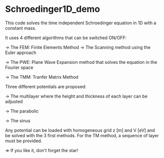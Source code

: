 # Schroedinger1D_demo
This code solves the time independent Schroedinger equation in 1D with a constant mass.

It uses 4 different algorithms that can be switched ON/OFF:

-> The FEM: Finite Elements Method
-> The Scanning method using the Euler approach

-> The PWE: Plane Wave Expansion method that solves the equation in the Fourier space

-> The TMM: Tranfer Matrix Method

Three different potentials are proposed:

-> The multilayer where the height and thickness of each layer can be adjusted

-> The parabolic

-> The sinus

Any potential can be loaded with homogeneous grid z [m] and V [eV] and be solved with the 3 first methods. For the TM method, a sequence of layer must be provided.

=> If you like it, don't forget the star!
